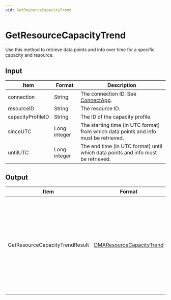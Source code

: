 ```yaml
---
uid: GetResourceCapacityTrend
---
```


# GetResourceCapacityTrend

Use this method to retrieve data points and info over time for a specific capacity and resource.

<!-- Available from DataMiner 10.0.2 onwards. -->

## Input

| Item              | Format       | Description                                                                          |
|-------------------|--------------|--------------------------------------------------------------------------------------|
| connection        | String       | The connection ID. See [ConnectApp](xref:ConnectApp).                                |
| resourceID        | String       | The resource ID.                                                                     |
| capacityProfileID | String       | The ID of the capacity profile.                                                      |
| sinceUTC          | Long integer | The starting time (in UTC format) from which data points and info must be retrieved. |
| untilUTC          | Long integer | The end time (in UTC format) until which data points and info must be retrieved.     |

## Output

| Item | Format | Description |
|--|--|--|
| GetResourceCapacityTrendResult | [DMAResourceCapacityTrend](xref:DMAResourceCapacityTrend) | The trend data points for the specified capacity and resource, along with booking information and information on the maximum capacity. |

